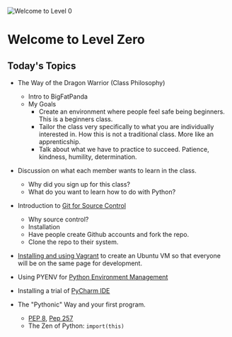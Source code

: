 ![Welcome to Level 0](http://vignette3.wikia.nocookie.net/kungfupanda/images/4/46/Level-Zero.jpg/revision/20111215042422)
# Welcome to Level Zero

## Today's Topics
* The Way of the Dragon Warrior (Class Philosophy)
  * Intro to BigFatPanda
  * My Goals
    * Create an environment where people feel safe being beginners.  This is a beginners class.
    * Tailor the class very specifically to what you are individually interested in.  How this is not a traditional class.  More like an apprenticship.
    * Talk about what we have to practice to succeed.  Patience, kindness, humility, determination.

* Discussion on what each member wants to learn in the class.
  * Why did you sign up for this class?
  * What do you want to learn how to do with Python?

* Introduction to [Git for Source Control](http://www.git-scm.com)
  * Why source control?
  * Installation
  * Have people create Github accounts and fork the repo.
  * Clone the repo to their system.

* [Installing and using Vagrant](vagrant.md) to create an Ubuntu VM so that everyone will be on the same page for development.

* Using PYENV for [Python Environment Management](pyenv.md)

* Installing a trial of [PyCharm IDE](https://www.jetbrains.com/pycharm/download/) 		

* The "Pythonic" Way and your first program.
  * [PEP 8](https://www.python.org/dev/peps/pep-0008), [Pep 257](https://www.python.org/dev/peps/pep-0257)
  * The Zen of Python: `import(this)`